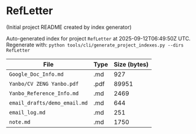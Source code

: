 # RefLetter

(Initial project README created by index generator)


<!-- AUTO_PROJECT_INDEX:START -->
Auto-generated index for project `RefLetter` at 2025-09-12T06:49:50Z UTC.
Regenerate with: `python tools/cli/generate_project_indexes.py --dirs RefLetter`

| File | Type | Size (bytes) |
|------|------|-------------|
| `Google_Doc_Info.md` | .md | 927 |
| `Yanbo/CV ZENG Yanbo.pdf` | .pdf | 89951 |
| `Yanbo_Reference_Info.md` | .md | 2469 |
| `email_drafts/demo_email.md` | .md | 644 |
| `email_log.md` | .md | 251 |
| `note.md` | .md | 1750 |

<!-- AUTO_PROJECT_INDEX:END -->
